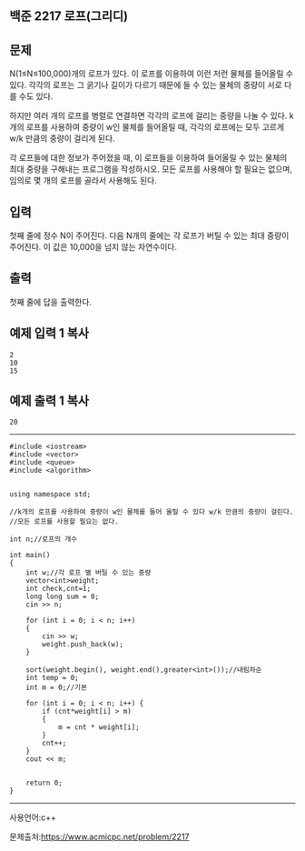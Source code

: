## 백준 2217 로프(그리디)

## 문제

N(1≤N≤100,000)개의 로프가 있다. 이 로프를 이용하여 이런 저런 물체를 들어올릴 수 있다. 각각의 로프는 그 굵기나 길이가 다르기 때문에 들 수 있는 물체의 중량이 서로 다를 수도 있다.

하지만 여러 개의 로프를 병렬로 연결하면 각각의 로프에 걸리는 중량을 나눌 수 있다. k개의 로프를 사용하여 중량이 w인 물체를 들어올릴 때, 각각의 로프에는 모두 고르게 w/k 만큼의 중량이 걸리게 된다.

각 로프들에 대한 정보가 주어졌을 때, 이 로프들을 이용하여 들어올릴 수 있는 물체의 최대 중량을 구해내는 프로그램을 작성하시오. 모든 로프를 사용해야 할 필요는 없으며, 임의로 몇 개의 로프를 골라서 사용해도 된다.

## 입력

첫째 줄에 정수 N이 주어진다. 다음 N개의 줄에는 각 로프가 버틸 수 있는 최대 중량이 주어진다. 이 값은 10,000을 넘지 않는 자연수이다.

## 출력

첫째 줄에 답을 출력한다.

## 예제 입력 1 복사

```
2
10
15
```

## 예제 출력 1 복사

```
20
```

____

```
#include <iostream>
#include <vector>
#include <queue>
#include <algorithm>


using namespace std;

//k개의 로프를 사용하여 중량이 w인 물체를 들어 올릴 수 있다 w/k 만큼의 중량이 걸린다.
//모든 로프를 사용할 필요는 없다.

int n;//로프의 개수

int main()
{
	int w;//각 로프 별 버틸 수 있는 중량
	vector<int>weight;
	int check,cnt=1;
	long long sum = 0;
	cin >> n;

	for (int i = 0; i < n; i++)
	{
		cin >> w;
		weight.push_back(w);
	}

	sort(weight.begin(), weight.end(),greater<int>());//내림차순
	int temp = 0;
	int m = 0;//기본 
	
	for (int i = 0; i < n; i++) {
		if (cnt*weight[i] > m)
		{
			m = cnt * weight[i];
		}
		cnt++;
	}
	cout << m;


	return 0;
}
```

___

사용언어:c++

문제출처:https://www.acmicpc.net/problem/2217